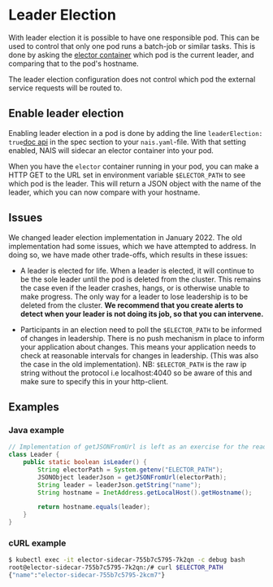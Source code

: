 # Leader Election

With leader election it is possible to have one responsible pod.
This can be used to control that only one pod runs a batch-job or similar tasks.
This is done by asking the [elector container](https://github.com/nais/elector) which pod is the current leader, and comparing that to the pod's hostname.

The leader election configuration does not control which pod the external service requests will be routed to.

## Enable leader election

Enabling leader election in a pod is done by adding the line `leaderElection: true`[doc api](https://doc.nais.io/nais-application/application/#leaderelection) in the spec section to your `nais.yaml`-file.
With that setting enabled, NAIS will sidecar an elector container into your pod.

When you have the `elector` container running in your pod,
you can make a HTTP GET to the URL set in environment variable `$ELECTOR_PATH` to see which pod is the leader.
This will return a JSON object with the name of the leader,
which you can now compare with your hostname.

## Issues

We changed leader election implementation in January 2022.
The old implementation had some issues, which we have attempted to address.
In doing so, we have made other trade-offs, which results in these issues:

* A leader is elected for life. 
  When a leader is elected, it will continue to be the sole leader until the pod is deleted from the cluster.
  This remains the case even if the leader crashes, hangs, or is otherwise unable to make progress.
  The only way for a leader to lose leadership is to be deleted from the cluster.
  **We recommend that you create alerts to detect when your leader is not doing its job, so that you can intervene.**

* Participants in an election need to poll the `$ELECTOR_PATH` to be informed of changes in leadership.
  There is no push mechanism in place to inform your application about changes.
  This means your application needs to check at reasonable intervals for changes in leadership.
  (This was also the case in the old implementation).
  NB: `$ELECTOR_PATH` is the raw ip string without the protocol i.e localhost:4040 so be aware
  of this and make sure to specify this in your http-client.

## Examples

### Java example

```java
// Implementation of getJSONFromUrl is left as an exercise for the reader
class Leader {
    public static boolean isLeader() {
        String electorPath = System.getenv("ELECTOR_PATH");
        JSONObject leaderJson = getJSONFromUrl(electorPath);
        String leader = leaderJson.getString("name");
        String hostname = InetAddress.getLocalHost().getHostname();

        return hostname.equals(leader);
    }
}
```

### cURL example

```bash
$ kubectl exec -it elector-sidecar-755b7c5795-7k2qn -c debug bash
root@elector-sidecar-755b7c5795-7k2qn:/# curl $ELECTOR_PATH
{"name":"elector-sidecar-755b7c5795-2kcm7"}
```
